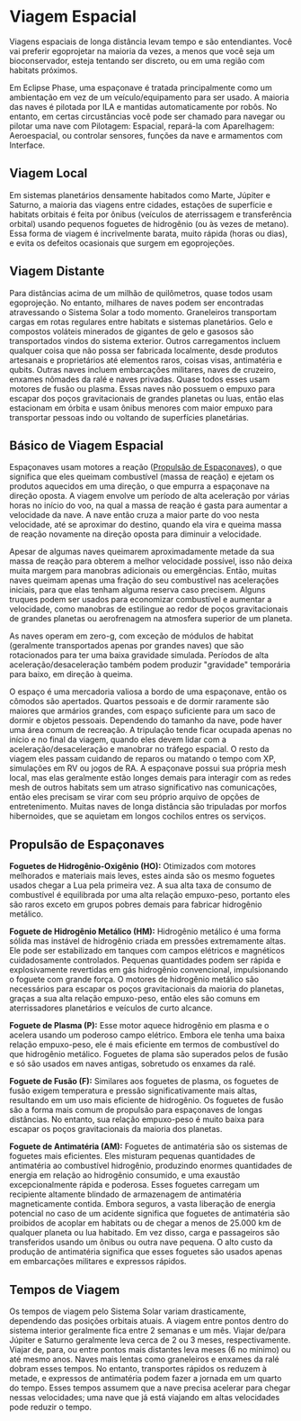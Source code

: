 # Viagem Espacial

Viagens espaciais de longa distância levam tempo e são entendiantes. Você vai preferir egoprojetar na maioria da vezes, a menos que você seja um bioconservador, esteja tentando ser discreto, ou em uma região com habitats próximos.

Em Eclipse Phase, uma espaçonave é tratada principalmente como um ambientação em vez de um veículo/equipamento para ser usado. A maioria das naves é pilotada por ILA e mantidas automaticamente por robôs. No entanto, em certas circustâncias você pode ser chamado para navegar ou pilotar uma nave com Pilotagem: Espacial, repará-la com Aparelhagem: Aeroespacial, ou controlar sensores, funções da nave e armamentos com Interface.

## Viagem Local

Em sistemas planetários densamente habitados como Marte, Júpiter e Saturno, a maioria das viagens entre cidades, estações de superfície e habitats orbitais é feita por ônibus (veículos de aterrissagem e transferência orbital) usando pequenos foguetes de hidrogênio (ou às vezes de metano). Essa forma de viagem é incrivelmente barata, muito rápida (horas ou dias), e evita os defeitos ocasionais que surgem em egoprojeções.

## Viagem Distante

Para distâncias acima de um milhão de quilômetros, quase todos usam egoprojeção. No entanto, milhares de naves podem ser encontradas atravessando o Sistema Solar a todo momento. Graneleiros transportam cargas em rotas regulares entre habitats e sistemas planetários. Gelo e compostos voláteis minerados de gigantes de gelo e gasosos são transportados vindos do sistema exterior. Outros carregamentos incluem qualquer coisa que não possa ser fabricada localmente, desde produtos artesanais e proprietários até elementos raros, coisas visas, antimatéria e qubits. Outras naves incluem embarcações militares, naves de cruzeiro, enxames nômades da ralé e naves privadas. Quase todos esses usam motores de fusão ou plasma. Essas naves não possuem o empuxo para escapar dos poços gravitacionais de grandes planetas ou luas, então elas estacionam em órbita e usam ônibus menores com maior empuxo para transportar pessoas indo ou voltando de superfícies planetárias.

## Básico de Viagem Espacial

Espaçonaves usam motores a reação ([Propulsão de Espaçonaves](../15/09-space-travel.md#spacecraft-propulsion)), o que significa que eles queimam combustível (massa de reação) e ejetam os produtos aquecidos em uma direção, o que empurra a espaçonave na direção oposta. A viagem envolve um período de alta aceleração por várias horas no início do voo, na qual a massa de reação é gasta para aumentar a velocidade da nave. A nave então cruza a maior parte do voo nesta velocidade, até se aproximar do destino, quando ela vira e queima massa de reação novamente na direção oposta para diminuir a velocidade.

Apesar de algumas naves queimarem aproximadamente metade da sua massa de reação para obterem a melhor velocidade possível, isso não deixa muita margem para manobras adicionais ou emergências. Então, muitas naves queimam apenas uma fração do seu combustível nas acelerações iniciais, para que elas tenham alguma reserva caso precisem. Alguns truques podem ser usados para economizar combustível e aumentar a velocidade, como manobras de estilingue ao redor de poços gravitacionais de grandes planetas ou aerofrenagem na atmosfera superior de um planeta.

As naves operam em zero-g, com exceção de módulos de habitat (geralmente transportados apenas por grandes naves) que são rotacionados para ter uma baixa gravidade simulada. Períodos de alta aceleração/desaceleração também podem produzir "gravidade" temporária para baixo, em direção à queima.

O espaço é uma mercadoria valiosa a bordo de uma espaçonave, então os cômodos são apertados. Quartos pessoais e de dormir raramente são maiores que armários grandes, com espaço suficiente para um saco de dormir e objetos pessoais. Dependendo do tamanho da nave, pode haver uma área comum de recreação. A tripulação tende ficar ocupada apenas no início e no final da viagem, quando eles devem lidar com a aceleração/desaceleração e manobrar no tráfego espacial. O resto da viagem eles passam cuidando de reparos ou matando o tempo com XP, simulações em RV ou jogos de RA. A espaçonave possui sua própria mesh local, mas elas geralmente estão longes demais para interagir com as redes mesh de outros habitats sem um atraso significativo nas comunicações, então eles precisam se virar com seu próprio arquivo de opções de entretenimento. Muitas naves de longa distância são tripuladas por morfos hibernoides, que se aquietam em longos cochilos entres os serviços.

<!-- CLEANED blockquote -->

## Propulsão de Espaçonaves

**Foguetes de Hidrogênio-Oxigênio (HO):** Otimizados com motores melhorados e materiais mais leves, estes ainda são os mesmo foguetes usados chegar a Lua pela primeira vez. A sua alta taxa de consumo de combustível é equilibrada por uma alta relação empuxo-peso, portanto eles são raros exceto em grupos pobres demais para fabricar hidrogênio metálico.

**Foguete de Hidrogênio Metálico (HM):** Hidrogênio metálico é uma forma sólida mas instável de hidrogênio criada em pressões extremamente altas. Ele pode ser estabilizado em tanques com campos elétricos e magnéticos cuidadosamente controlados. Pequenas quantidades podem ser rápida e explosivamente revertidas em gás hidrogênio convencional, impulsionando o foguete com grande força. O motores de hidrogênio metálico são necessários para escapar os poços gravitacionais da maioria do planetas, graças a sua alta relação empuxo-peso, então eles são comuns em aterrissadores planetários e veículos de curto alcance.

**Foguete de Plasma (P):** Esse motor aquece hidrogênio em plasma e o acelera usando um poderoso campo elétrico. Embora ele tenha uma baixa relação empuxo-peso, ele é mais eficiente em termos de combustível do que hidrogênio metálico. Foguetes de plama são superados pelos de fusão e só são usados em naves antigas, sobretudo os enxames da ralé.

**Foguete de Fusão (F):** Similares aos foguetes de plasma, os foguetes de fusão exigem temperatura e pressão significativamente mais altas, resultando em um uso mais eficiente de hidrogênio. Os foguetes de fusão são a forma mais comum de propulsão para espaçonaves de longas distâncias. No entanto, sua relação empuxo-peso é muito baixa para escapar os poços gravitacionais da maioria dos planetas.

**Foguete de Antimatéria (AM):** Foguetes de antimatéria são os sistemas de foguetes mais eficientes. Eles misturam pequenas quantidades de antimatéria ao combustível hidrogênio, produzindo enormes quantidades de energia em relação ao hidrogênio consumido, e uma exaustão excepcionalmente rápida e poderosa. Esses foguetes carregam um recipiente altamente blindado de armazenagem de antimatéria magneticamente contida. Embora seguros, a vasta liberação de energia potencial no caso de um acidente significa que foguetes de antimatéria são proibidos de acoplar em habitats ou de chegar a menos de 25.000&nbsp;km de qualquer planeta ou lua habitado. Em vez disso, carga e passageiros são transferidos usando um ônibus ou outra nave pequena. O alto custo da produção de antimatéria significa que esses foguetes são usados apenas em embarcações militares e expressos rápidos.

<!-- CLEANED /blockquote -->

## Tempos de Viagem

Os tempos de viagem pelo Sistema Solar variam drasticamente, dependendo das posições orbitais atuais. A viagem entre pontos dentro do sistema interior geralmente fica entre 2 semanas e um mês. Viajar de/para Júpiter e Saturno geralmente leva cerca de 2 ou 3 meses, respectivamente. Viajar de, para, ou entre pontos mais distantes leva meses (6 no mínimo) ou até mesmo anos. Naves mais lentas como graneleiros e enxames da ralé dobram esses tempos. No entanto, transportes rápidos os reduzem à metade, e expressos de antimatéria podem fazer a jornada em um quarto do tempo. Esses tempos assumem que a nave precisa acelerar para chegar nessas velocidades; uma nave que já está viajando em altas velocidades pode reduzir o tempo.
